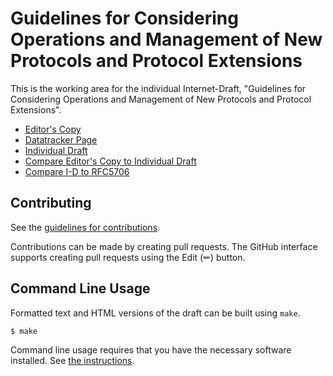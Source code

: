 <!-- regenerate: on (set to off if you edit this file) -->

# Guidelines for Considering Operations and Management of New Protocols and Protocol Extensions

This is the working area for the individual Internet-Draft, "Guidelines for Considering Operations and Management of New Protocols and Protocol Extensions".

* [Editor's Copy](https://IETF-OPSAWG-WG.github.io/draft-opsarea-rfc5706bis/#go.draft-opsarea-rfc5706bis.html)
* [Datatracker Page](https://datatracker.ietf.org/doc/draft-opsarea-rfc5706bis)
* [Individual Draft](https://datatracker.ietf.org/doc/html/draft-opsarea-rfc5706bis)
* [Compare Editor's Copy to Individual Draft](https://IETF-OPSAWG-WG.github.io/draft-opsarea-rfc5706bis/#go.draft-opsarea-rfc5706bis.diff)
* [Compare I-D to RFC5706](https://author-tools.ietf.org/diff?doc_1=rfc5706&doc_2=draft-opsarea-rfc5706bis)

## Contributing

See the
[guidelines for contributions](https://github.com/IETF-OPSAWG-WG/draft-opsarea-rfc5706bis/blob/main/CONTRIBUTING.md).

Contributions can be made by creating pull requests.
The GitHub interface supports creating pull requests using the Edit (✏) button.


## Command Line Usage

Formatted text and HTML versions of the draft can be built using `make`.

```sh
$ make
```

Command line usage requires that you have the necessary software installed.  See
[the instructions](https://github.com/martinthomson/i-d-template/blob/main/doc/SETUP.md).

